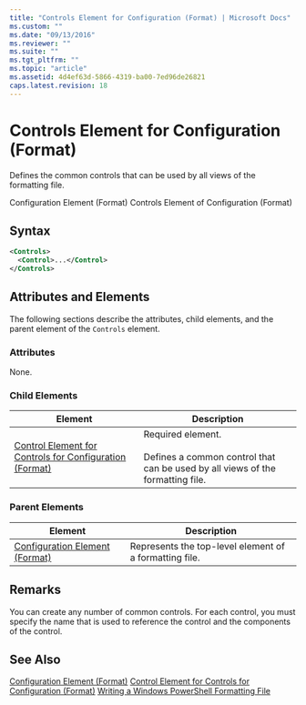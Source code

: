 ```yaml
---
title: "Controls Element for Configuration (Format) | Microsoft Docs"
ms.custom: ""
ms.date: "09/13/2016"
ms.reviewer: ""
ms.suite: ""
ms.tgt_pltfrm: ""
ms.topic: "article"
ms.assetid: 4d4ef63d-5866-4319-ba00-7ed96de26821
caps.latest.revision: 18
---
```

# Controls Element for Configuration (Format)
Defines the common controls that can be used by all views of the formatting file.

 Configuration Element (Format)
Controls Element of Configuration (Format)

## Syntax

```xml
<Controls>
  <Control>...</Control>
</Controls>
```

## Attributes and Elements
 The following sections describe the attributes, child elements, and the parent element of the `Controls` element.

### Attributes
 None.

### Child Elements

|Element|Description|
|-------------|-----------------|
|[Control Element for Controls for Configuration (Format)](./control-element-for-controls-for-configuration-format.md)|Required element.<br /><br /> Defines a common control that can be used by all views of the formatting file.|

### Parent Elements

|Element|Description|
|-------------|-----------------|
|[Configuration Element (Format)](./configuration-element-format.md)|Represents the top-level element of a formatting file.|

## Remarks
 You can create any number of common controls. For each control, you must specify the name that is used to reference the control and the components of the control.

## See Also
 [Configuration Element (Format)](./configuration-element-format.md)
 [Control Element for Controls for Configuration (Format)](./control-element-for-controls-for-configuration-format.md)
 [Writing a Windows PowerShell Formatting File](./writing-a-windows-powershell-formatting-file.md)
